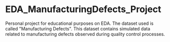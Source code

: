 # EDA_ManufacturingDefects_Project
Personal project for educational purposes on EDA. The dataset used is called "Manufacturing Defects". This dataset contains simulated data related to manufacturing defects observed during quality control processes.
